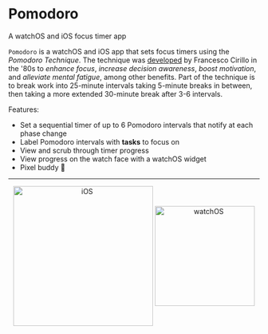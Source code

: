 # Pomodoro
A watchOS and iOS focus timer app

`Pomodoro` is a watchOS and iOS app that sets focus timers using the *Pomodoro Technique*.
The technique was
[developed](http://friend.ucsd.edu/reasonableexpectations/downloads/Cirillo%20--%20Pomodoro%20Technique.pdf)
by Francesco Cirillo in the '80s to *enhance focus*, *increase decision awareness*, *boost motivation*, and 
*alleviate mental fatigue*, among other benefits. Part of the technique is to break work into 25-minute intervals taking
5-minute breaks in between, then taking a more extended 30-minute break after 3-6 intervals.

Features:
- Set a sequential timer of up to 6 Pomodoro intervals that notify at each phase change 
- Label Pomodoro intervals with **tasks** to focus on
- View and scrub through timer progress
- View progress on the watch face with a watchOS widget
- Pixel buddy 🍅

---

<p align="middle"> 
  <img align="center" width="280" alt="iOS" src="https://user-images.githubusercontent.com/42399205/224455452-19d407c7-80ea-419e-aeb3-cc2bcfdba179.png">
  <img align="center" width="200" alt="watchOS" src="https://user-images.githubusercontent.com/42399205/224455430-a425e87b-13ae-423d-a59f-d5c1772c9969.png">
</p>
